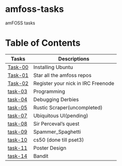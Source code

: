 # amfoss-tasks
amFOSS tasks
# Table of Contents  
| Tasks  | Descriptions |
| ------------- | ------------- |
| [Task-00](task-00)| Installing Ubuntu  |
| [Task-01](task-01)  | Star all the amfoss repos  |
|[Task-02](task-02)|Register your nick in IRC Freenode|
|[task-03](task-03)|Programming|
|[task-04](task-04)|Debugging Derbies|
|[task-05](task-05)|Rustic Scraper(uncompleted)|
|[task-07](task-07)|Ubiquitous UI(pending)|
|[task-08](task-08)|Sir Perceval’s quest|
|[task-09](task-09)|Spammer_Spaghetti|
|[task-10](task-10)|cs50 (done till pset3)|
|[task-11](task-11)|Poster Design|
|[task-14](task14)|Bandit|
